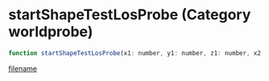 # startShapeTestLosProbe (Category worldprobe)

```js
function startShapeTestLosProbe(x1: number, y1: number, z1: number, x2: number, y2: number, z2: number, flags: number, ent: number, p8: number): number
```

[filename](startShapeTestLosProbe_m.md ':include')